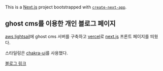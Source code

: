This is a [Next.js](https://nextjs.org/) project bootstrapped with [`create-next-app`](https://github.com/vercel/next.js/tree/canary/packages/create-next-app).

## ghost cms를 이용한 개인 블로그 페이지

[aws lightsail](https://lightsail.aws.amazon.com/)에 ghost cms 서버를 구축하고
[vercel](https://vercel.com/)로 [next.js](https://nextjs.org/) 프론트 페이지를 띄웠다.

스타일링은 [chakra-ui](https://chakra-ui.com/)를 사용했다.

[블로그 링크](https://ghost-blog-front.vercel.app/)
